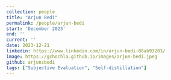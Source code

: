 ```yaml
---
collection: people
title: "Arjun Bedi"
permalink: /people/arjun-bedi
start: 'December 2023'
end: ''
current: ''
date: 2023-12-21
linkedin: https://www.linkedin.com/in/arjun-bedi-88ab93203/
image: https://gchochla.github.io/images/arjun-bedi.jpeg
github: arjunsbedi
tags: ["Subjective Evaluation", "Self-distillation"]
---
```


